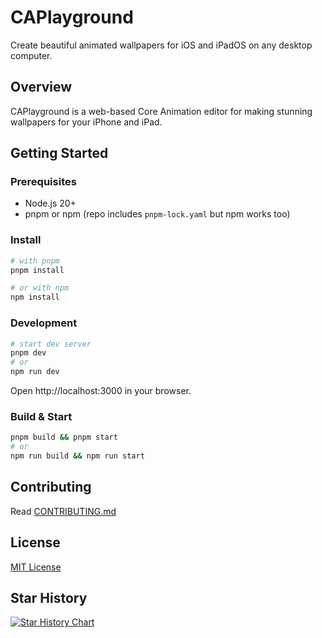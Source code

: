 # CAPlayground

Create beautiful animated wallpapers for iOS and iPadOS on any desktop computer.

## Overview

CAPlayground is a web-based Core Animation editor for making stunning wallpapers for your iPhone and iPad.

## Getting Started

### Prerequisites

- Node.js 20+
- pnpm or npm (repo includes `pnpm-lock.yaml` but npm works too)

### Install

```bash
# with pnpm
pnpm install

# or with npm
npm install
```

### Development

```bash
# start dev server
pnpm dev
# or
npm run dev
```

Open http://localhost:3000 in your browser.

### Build & Start

```bash
pnpm build && pnpm start
# or
npm run build && npm run start
```

## Contributing

Read [CONTRIBUTING.md](.github/CONTRIBUTING.md)

## License

[MIT License](LICENSE)

## Star History

[![Star History Chart](https://api.star-history.com/svg?repos=caplayground/caplayground&type=Date)](https://www.star-history.com/#caplayground/caplayground&Date)

